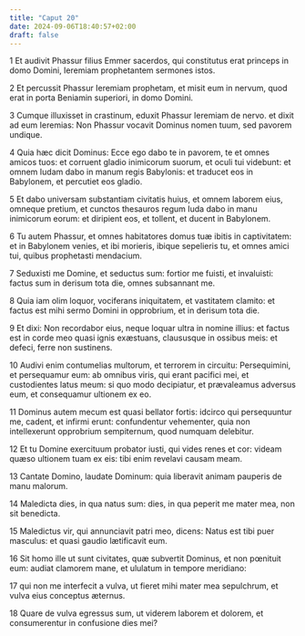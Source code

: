 ```yaml
---
title: "Caput 20"
date: 2024-09-06T18:40:57+02:00
draft: false
---
```




1 Et audivit Phassur filius Emmer sacerdos, qui constitutus erat princeps in domo Domini, Ieremiam prophetantem sermones istos.

2 Et percussit Phassur Ieremiam prophetam, et misit eum in nervum, quod erat in porta Beniamin superiori, in domo Domini.

3 Cumque illuxisset in crastinum, eduxit Phassur Ieremiam de nervo. et dixit ad eum Ieremias: Non Phassur vocavit Dominus nomen tuum, sed pavorem undique.

4 Quia hæc dicit Dominus: Ecce ego dabo te in pavorem, te et omnes amicos tuos: et corruent gladio inimicorum suorum, et oculi tui videbunt: et omnem Iudam dabo in manum regis Babylonis: et traducet eos in Babylonem, et percutiet eos gladio.

5 Et dabo universam substantiam civitatis huius, et omnem laborem eius, omneque pretium, et cunctos thesauros regum Iuda dabo in manu inimicorum eorum: et diripient eos, et tollent, et ducent in Babylonem.

6 Tu autem Phassur, et omnes habitatores domus tuæ ibitis in captivitatem: et in Babylonem venies, et ibi morieris, ibique sepelieris tu, et omnes amici tui, quibus prophetasti mendacium.

7 Seduxisti me Domine, et seductus sum: fortior me fuisti, et invaluisti: factus sum in derisum tota die, omnes subsannant me.

8 Quia iam olim loquor, vociferans iniquitatem, et vastitatem clamito: et factus est mihi sermo Domini in opprobrium, et in derisum tota die.

9 Et dixi: Non recordabor eius, neque loquar ultra in nomine illius: et factus est in corde meo quasi ignis exæstuans, claususque in ossibus meis: et defeci, ferre non sustinens.

10 Audivi enim contumelias multorum, et terrorem in circuitu: Persequimini, et persequamur eum: ab omnibus viris, qui erant pacifici mei, et custodientes latus meum: si quo modo decipiatur, et prævaleamus adversus eum, et consequamur ultionem ex eo.

11 Dominus autem mecum est quasi bellator fortis: idcirco qui persequuntur me, cadent, et infirmi erunt: confundentur vehementer, quia non intellexerunt opprobrium sempiternum, quod numquam delebitur.

12 Et tu Domine exercituum probator iusti, qui vides renes et cor: videam quæso ultionem tuam ex eis: tibi enim revelavi causam meam.

13 Cantate Domino, laudate Dominum: quia liberavit animam pauperis de manu malorum.

14 Maledicta dies, in qua natus sum: dies, in qua peperit me mater mea, non sit benedicta.

15 Maledictus vir, qui annunciavit patri meo, dicens: Natus est tibi puer masculus: et quasi gaudio lætificavit eum.

16 Sit homo ille ut sunt civitates, quæ subvertit Dominus, et non pœnituit eum: audiat clamorem mane, et ululatum in tempore meridiano:

17 qui non me interfecit a vulva, ut fieret mihi mater mea sepulchrum, et vulva eius conceptus æternus.

18 Quare de vulva egressus sum, ut viderem laborem et dolorem, et consumerentur in confusione dies mei?

